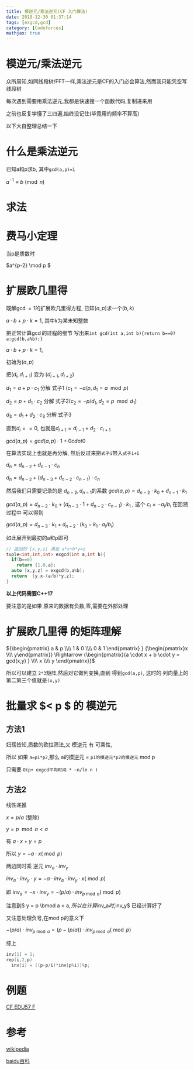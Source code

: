 ```yaml
---
title: 模逆元/乘法逆元(CF 入门算法)
date: 2018-12-30 01:37:14
tags: [exgcd,gcd]
category: [Codeforces]
mathjax: true
---
```


# 模逆元/乘法逆元

众所周知,如同线段树/FFT一样,乘法逆元是CF的入门必会算法,然而我只能凭空写线段树

每次遇到需要用乘法逆元,我都是快速搜一个函数代码,复制进来用

之前也反复学懂了三四遍,始终没记住(毕竟用的频率不算高)

以下大自整理总结一下

# 什么是乘法逆元

已知a和p求b, 其中`gcd(a,p)=1`

$a^{{-1}}\equiv b{\pmod  {n}}$

# 求法

# 费马小定理

当p是质数时

$a^{p-2} \mod p $

# 扩展欧几里得

既解$\gcd=1$的扩展欧几里得方程, 已知$(a,p)$求一个$(b,k)$

$a\cdot b+p\cdot k = 1$, 其中$k$为某未知整数

把正常计算$\gcd$的过程的细节 写出来`int gcd(int a,int b){return b==0?a:gcd(b,a%b);}`

$a \cdot b+p\cdot k = 1$,

初始为$(a,p)$

把$(d_i,d_{i+1})$ 变为 $(d_{i+1},d_{i+2})$

$d_1 = a + p\cdot c_1$ 分解 式子1 ($c_1 = - a / p, d_1 = a \mod p$)

$d_2 = p + d_1\cdot c_2$ 分解 式子2($c_2 = - p / d_1, d_2 = p \mod d_1$)

$d_3 = d_1 + d_2\cdot c_3$ 分解 式子3

直到$d_i == 0$, 也就是$d_{i+1} = d_{i-1} + d_2 \cdot c_{i+1}$

$gcd(a,p) = gcd(a,p) \cdot 1 + 0 cdot 0$

在算法实现上也就是再分解, 然后反过来把`式子i`带入`式子i+1`

$d_n = d_{n-2} + d_{n-1} \cdot c_n$

$d_n = d_{n-2} + (d_{n-3}+d_{n-2} \cdot c_{n-1}) \cdot c_n$

然后我们只需要记录的是 $d_{n-2}, d_{n-1}$的系数 $gcd(a,p) = d_{n-2} \cdot k_0 + d_{n-1} \cdot k_1$ 

$gcd(a,p) = d_{n-2} \cdot k_0 + (d_{n-3} \cdot 1 + d_{n-2} \cdot c_{n-1}) \cdot k_1$ , 这个 $c_i = - a_i/b_i$ 在回溯过程中 可以得到

$gcd(a,p) = d_{n-3} \cdot k_1 + d_{n-2} \cdot (k_0 - k_1 \cdot a_i / b_i )$

如此展开到最初的a和p即可

```c++
// 返回的 [x,y,z] 满足 a*x+b*y=z
tuple<int,int,int> exgcd(int a,int b){
  if(b==0)
    return {1,0,a};
  auto [x,y,z] = exgcd(b,a%b);
  return  {y,x-(a/b)*y,z};
}
```

**以上代码需要C++17**

要注意的是如果 原来的数据有负数,零,需要在外部处理

# 扩展欧几里得 的矩阵理解

${\begin{pmatrix} a & p \\\\ 1 & 0 \\\\ 0 & 1 \end{pmatrix} } {\begin{pmatrix}x \\\\ y\end{pmatrix}} \Rightarrow {\begin{pmatrix}{a \cdot x + b \cdot y = gcd(x,y) } \\\\ x \\\\ y \end{pmatrix}}$

所以可以建立 `2*3`矩阵,然后对它做列变换,直到 得到`gcd(a,p)`, 这时的 列向量上的 第二第三个值就是`(x,y)`

# 批量求 $< p $ 的 模逆元

## 方法1

妇孺皆知,质数的欧拉筛法,又 模逆元 有 可乘性,

所以 如果 `a=p1*p2`,那么 a的模逆元 = `p1的模逆元*p2的模逆元` mod p

只需要 `O(p+ exgcd平均时间 * ~n/ln n )`

## 方法2

线性递推

$x = p/a$ (整除)

$y = p \mod a < a$

有 $a \cdot x + y = p$

所以 $y = - a \cdot x (\bmod p)$

两边同时乘 逆元 $inv_a \cdot inv_y$

$inv_a \cdot inv_y \cdot y = - a \cdot inv_a \cdot inv_y \cdot x (\bmod p)$

即 $inv_a = - x \cdot inv_y = - (p/a) \cdot inv_{p \bmod a} (\bmod p)$

注意到$ y = p \bmod a < a$,所以 在计算$inv_a$时,$inv_y$ 已经计算好了

又注意处理负号,在mod p的意义下

$- (p/a) \cdot inv_{p \bmod a} = (p - (p/a)) \cdot inv_{p \bmod a} (\bmod p)$

综上

```c++
inv[1] = 1;
rep(i,2,p)
  inv[i] = ((p-p/i)*inv[p%i])%p;
```

# 例题

[CF EDU57 F](https://codeforces.com/contest/1096/problem/F)

# 参考

[wikipedia](https://en.wikipedia.org/wiki/Modular_multiplicative_inverse)

[baidu百科](https://baike.baidu.com/item/%E4%B9%98%E6%B3%95%E9%80%86%E5%85%83/5831857?fr=aladdin)

